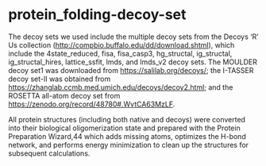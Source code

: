 # protein_folding-decoy-set
The decoy sets we used include the multiple decoy sets from the Decoys ‘R’ Us collection (http://compbio.buffalo.edu/dd/download.shtml), which include the 4state_reduced, fisa, fisa_casp3, hg_structal, ig_structal, ig_structal_hires, lattice_ssfit, lmds, and lmds_v2 decoy sets. The MOULDER decoy set1 was downloaded from https://salilab.org/decoys/; the I-TASSER decoy set-II was obtained from https://zhanglab.ccmb.med.umich.edu/decoys/decoy2.html; and the ROSETTA all-atom decoy set from https://zenodo.org/record/48780#.WvtCA63MzLF. 

All protein structures (including both native and decoys) were converted into their biological oligomerization state and prepared with the Protein Preparation Wizard,44 which adds missing atoms, optimizes the H-bond network, and performs energy minimization to clean up the structures for subsequent calculations. 
